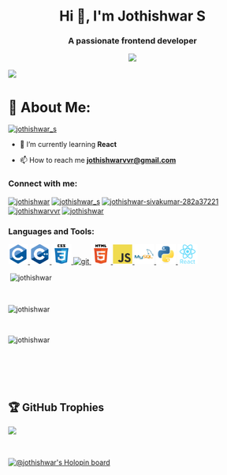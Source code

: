 <h1 align="center">Hi 👋, I'm Jothishwar S</h1>
<h3 align="center">A passionate frontend developer</h3>

<p align="center">
  <img src="https://quotes-github-readme.vercel.app/api?type=horizontal&theme=monokai"  width="70%" />
</p>

[![](https://visitcount.itsvg.in/api?id=Jothishwar&icon=3&color=1)](https://visitcount.itsvg.in)

# 💫 About Me:

<p align="left"> <a href="https://twitter.com/jothishwar_s" target="blank"><img src="https://img.shields.io/twitter/follow/jothishwar_s?logo=twitter&style=for-the-badge" alt="jothishwar_s" /></a> </p>

- 🌱 I’m currently learning **React**

- 📫 How to reach me **jothishwarvvr@gmail.com**

<h3 align="left">Connect with me:</h3>
<p align="left">
<a href="https://codepen.io/jothishwar" target="blank"><img align="center" src="https://raw.githubusercontent.com/rahuldkjain/github-profile-readme-generator/master/src/images/icons/Social/codepen.svg" alt="jothishwar" height="30" width="40" /></a>
<a href="https://twitter.com/jothishwar_s" target="blank"><img align="center" src="https://raw.githubusercontent.com/rahuldkjain/github-profile-readme-generator/master/src/images/icons/Social/twitter.svg" alt="jothishwar_s" height="30" width="40" /></a>
<a href="https://linkedin.com/in/jothishwar-sivakumar-282a37221" target="blank"><img align="center" src="https://raw.githubusercontent.com/rahuldkjain/github-profile-readme-generator/master/src/images/icons/Social/linked-in-alt.svg" alt="jothishwar-sivakumar-282a37221" height="30" width="40" /></a>
<a href="https://www.hackerrank.com/jothishwarvvr" target="blank"><img align="center" src="https://raw.githubusercontent.com/rahuldkjain/github-profile-readme-generator/master/src/images/icons/Social/hackerrank.svg" alt="jothishwarvvr" height="30" width="40" /></a>
<a href="https://www.leetcode.com/jothishwar" target="blank"><img align="center" src="https://raw.githubusercontent.com/rahuldkjain/github-profile-readme-generator/master/src/images/icons/Social/leet-code.svg" alt="jothishwar" height="30" width="40" /></a>
</p>

<h3 align="left">Languages and Tools:</h3>
<p align="left"> <a href="https://www.cprogramming.com/" target="_blank" rel="noreferrer"> <img src="https://raw.githubusercontent.com/devicons/devicon/master/icons/c/c-original.svg" alt="c" width="40" height="40"/> </a> <a href="https://www.w3schools.com/cpp/" target="_blank" rel="noreferrer"> <img src="https://raw.githubusercontent.com/devicons/devicon/master/icons/cplusplus/cplusplus-original.svg" alt="cplusplus" width="40" height="40"/> </a> <a href="https://www.w3schools.com/css/" target="_blank" rel="noreferrer"> <img src="https://raw.githubusercontent.com/devicons/devicon/master/icons/css3/css3-original-wordmark.svg" alt="css3" width="40" height="40"/> </a> <a href="https://git-scm.com/" target="_blank" rel="noreferrer"> <img src="https://www.vectorlogo.zone/logos/git-scm/git-scm-icon.svg" alt="git" width="40" height="40"/> </a> <a href="https://www.w3.org/html/" target="_blank" rel="noreferrer"> <img src="https://raw.githubusercontent.com/devicons/devicon/master/icons/html5/html5-original-wordmark.svg" alt="html5" width="40" height="40"/> </a> <a href="https://developer.mozilla.org/en-US/docs/Web/JavaScript" target="_blank" rel="noreferrer"> <img src="https://raw.githubusercontent.com/devicons/devicon/master/icons/javascript/javascript-original.svg" alt="javascript" width="40" height="40"/> </a> <a href="https://www.mysql.com/" target="_blank" rel="noreferrer"> <img src="https://raw.githubusercontent.com/devicons/devicon/master/icons/mysql/mysql-original-wordmark.svg" alt="mysql" width="40" height="40"/> </a> <a href="https://www.python.org" target="_blank" rel="noreferrer"> <img src="https://raw.githubusercontent.com/devicons/devicon/master/icons/python/python-original.svg" alt="python" width="40" height="40"/> </a> <a href="https://reactjs.org/" target="_blank" rel="noreferrer"> <img src="https://raw.githubusercontent.com/devicons/devicon/master/icons/react/react-original-wordmark.svg" alt="react" width="40" height="40"/> </a> </p>


<p>&nbsp;<img align="center" src="https://github-readme-stats.vercel.app/api?username=jothishwar&show_icons=true&locale=en" alt="jothishwar" /></p><br>
<p><img align="center" src="https://github-readme-streak-stats.herokuapp.com/?user=jothishwar&" alt="jothishwar" /></p><br>
<p><img align="left" src="https://github-readme-stats.vercel.app/api/top-langs?username=jothishwar&show_icons=true&locale=en&layout=compact" alt="jothishwar" /></p>         

\
&nbsp;
\
&nbsp;
\
&nbsp;
\
&nbsp;
\
&nbsp;

## 🏆 GitHub Trophies
![](https://github-profile-trophy.vercel.app/?username=Jothishwar&theme=radical&no-frame=false&no-bg=true&margin-w=4)

<br>

[![@jothishwar's Holopin board](https://holopin.me/jothishwar)](https://holopin.io/@jothishwar)
